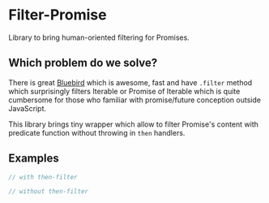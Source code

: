 # Filter-Promise

Library to bring human-oriented filtering for Promises.

## Which problem do we solve?

There is great [Bluebird](http://bluebirdjs.com/) which is awesome, fast and have `.filter` method which surprisingly filters
Iterable or Promise of Iterable which is quite cumbersome for those who familiar with promise/future conception
outside JavaScript.

This library brings tiny wrapper which allow to filter Promise's content with predicate function without throwing in `then` handlers.

## Examples

```javascript
// with then-filter

// without then-filter


```



